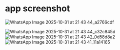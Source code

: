 # app screenshot

![WhatsApp Image 2025-10-31 at 21 43 44_a2766cdf](https://github.com/user-attachments/assets/a5d2f379-9288-4d5d-b5b3-3109f3e89e82)


 ![WhatsApp Image 2025-10-31 at 21 43 44_c32c845d](https://github.com/user-attachments/assets/28778ef2-71ab-4b46-8377-1ec55ef4729e)
![WhatsApp Image 2025-10-31 at 21 43 42_0d58d8a2](https://github.com/user-attachments/assets/42cee6b4-b59f-4c94-bebc-eb5674a294d0)
![WhatsApp Image 2025-10-31 at 21 43 41_11a14165](https://github.com/user-attachments/assets/a688f5b2-3b8f-4d0c-85bd-87f4216cb865)
